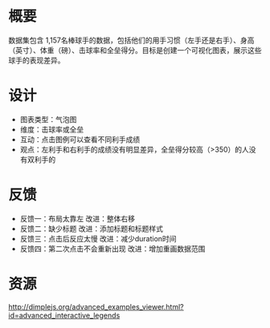 # 概要 
数据集包含 1,157名棒球手的数据，包括他们的用手习惯（左手还是右手）、身高（英寸）、体重（磅）、击球率和全垒得分。目标是创建一个可视化图表，展示这些球手的表现差异。

# 设计 
* 图表类型：气泡图
* 维度：击球率或全垒
* 互动：点击图例可以查看不同利手成绩
* 观点：左利手和右利手的成绩没有明显差异，全垒得分较高（>350）的人没有双利手的
# 反馈 
* 反馈一：布局太靠左
改进：整体右移
* 反馈二：缺少标题
改进：添加标题和标题样式
* 反馈三：点击后反应太慢
改进：减少duration时间
* 反馈四：第二次点击不会重新出现
改进：增加重画数据范围
# 资源
http://dimplejs.org/advanced_examples_viewer.html?id=advanced_interactive_legends